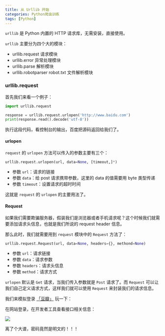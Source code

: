 ```yaml
---
title: 从 Urllib 开始
categories: Python爬虫训练
tags: [Python]
---
```


`urllib` 是 Python 内置的 HTTP 请求库，无需安装，直接使用。

<!--more-->

`urllib` 主要分为四个大的模块：

* urllib.request 请求模块
* urllib.error 异常处理模块
* urllib.parse 解析模块
* urllib.robotparser robot.txt 文件解析模块

### urllib.request

首先我们来看一个例子：

```python
import urllib.request

response = urllib.request.urlopen('http://www.baidu.com')
print(response.read().decode('utf-8'))
```

执行这段代码，看控制台的输出，百度把源码返回给我们了。

#### urlopen

`request` 的 `urlopen` 方法可以传入的参数主要有三个：

```python
urllib.request.urlopen(url, data=None, [timeout,]*)
```

* 参数 `url`：请求的链接
* 参数 `data`：给 post 请求携带参数，这里的 data 的值需要用 byte 类型传递
* 参数 `timeout`：设置请求的超时时间

这就是 `request` 的 `urlopen` 的主要用法了。

#### Request

如果我们需要欺骗服务器，假装我们是浏览器或者手机请求呢？这个时候我们就需要添加请求头信息，也就是我们所说的 request header 信息。

那么此时，我们就需要用到 `request` 模块中的 `Request` 方法了：

```python
urllib.request.Request(url, data=None, headers={}, methond=None)
```

* 参数 `url`：请求链接
* 参数 `data`：请求参数
* 参数 	`headers`：请求头信息
* 参数 `method`：请求方式

`urlopen` 默认是 `Get` 请求，当我们传入参数就是 `Post` 请求了。而 `Request` 可以让我们自己定义请求方式，这样我们就可以使用 `Request` 来封装我们的请求信息。

我们来模拟登录 [「豆瓣」](https://www.douban.com/) 玩一下：

在网站登录，在开发者工具查看接口相关信息：

![](https://pic.imgdb.cn/item/6391876db1fccdcd36a11999.png)

离了个大谱，密码竟然是明文的！！！
